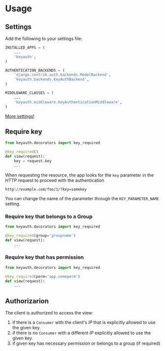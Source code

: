 # Usage

## Settings

Add the following to your settings file:

```python
INSTALLED_APPS = (
    ...
    'keyauth',
)

AUTHENTICATION_BACKENDS = (
    'django.contrib.auth.backends.ModelBackend',
    'keyauth.backends.KeyAuthBackend',
)

MIDDLEWARE_CLASSES = (
    ...
    'keyauth.middleware.KeyAuthenticationMiddleware',
)
```

[More settings!](settings.md)


## Require key

```python
from keyauth.decorators import key_required

@key_required()
def view(request):
    key = request.key
    ...
```

When requesting the resource, the app looks for the `key` parameter in the _HTTP_ request to proceed with the authentication

    http://example.com/foo/1/?key=somekey

You can change the name of the parameter through the `KEY_PARAMETER_NAME` setting.

### Require key that belongs to a Group

```python
from keyauth.decorators import key_required

@key_required(group='groupname')
def view(request):
    ...
```

### Require key that has permission

```python
from keyauth.decorators import key_required

@key_required(perm='app.someperm')
def view(request):
    ...
```

## Authorizarion

The client is authorized to access the view:

1. if there is a `Consumer` with the client's *IP* that is explicitly allowed to use the given key.
2. if there is no `Consumer` with a different *IP* explicitly allowed to use the given key.
3. if given key has necessary permission or belongs to a group (if required) 
